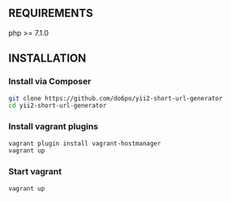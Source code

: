 REQUIREMENTS
------------

php >= 7.1.0


INSTALLATION
------------

### Install via Composer

```bash
git clone https://github.com/do6po/yii2-short-url-generator
cd yii2-short-url-generator
```

### Install vagrant plugins

```bash
vagrant plugin install vagrant-hostmanager
vagrant up
```

### Start vagrant

```bash
vagrant up
```
